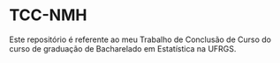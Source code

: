 # TCC-NMH
Este repositório é referente ao meu Trabalho de Conclusão de Curso do curso de graduação de Bacharelado em Estatística na UFRGS.
